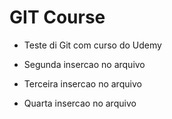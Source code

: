 # GIT Course
- Teste di Git com curso do Udemy

- Segunda insercao no arquivo

- Terceira insercao no arquivo

- Quarta insercao no arquivo
